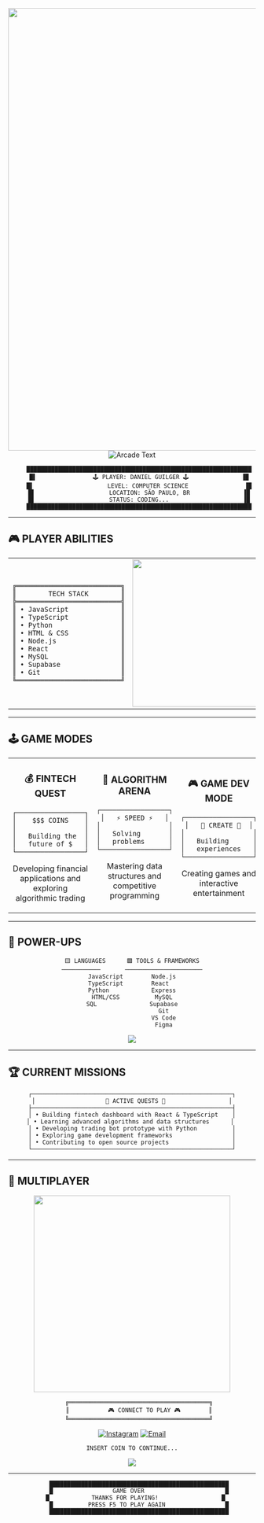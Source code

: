 <div align="center">

<img src="https://user-images.githubusercontent.com/74038190/212284100-561aa473-3905-4a80-b561-0d28506553ee.gif" width="900">

<img src="https://readme-typing-svg.demolab.com?font=Press+Start+2P&size=20&duration=2000&pause=1000&color=00FFFF&center=true&vCenter=true&width=600&lines=DANIEL+GUILGER;COMPUTER+SCIENCE+STUDENT;FULL+STACK+DEVELOPER;FINTECH+ENTHUSIAST;PRESS+START+TO+CONTINUE..." alt="Arcade Text" />

```
    ████████████████████████████████████████████████████████████████
    █▌                🕹️ PLAYER: DANIEL GUILGER 🕹️               ▐█
    █▌                     LEVEL: COMPUTER SCIENCE                ▐█
    █▌                     LOCATION: SÃO PAULO, BR               ▐█
    █▌                     STATUS: CODING...                     ▐█
    ████████████████████████████████████████████████████████████████
```

</div>

---

## 🎮 PLAYER ABILITIES

<table>
<tr>
<td width="50%">

```
╔══════════════════════════╗
║        TECH STACK        ║
╠══════════════════════════╣
║ • JavaScript             ║
║ • TypeScript             ║
║ • Python                 ║
║ • HTML & CSS             ║
║ • Node.js                ║
║ • React                  ║
║ • MySQL                  ║
║ • Supabase               ║
║ • Git                    ║
╚══════════════════════════╝
```

</td>
<td width="50%">

<div align="center">
<img src="https://media.giphy.com/media/qgQUggAC3Pfv687qPC/giphy.gif" width="300">
</div>

</td>
</tr>
</table>

---

## 🕹️ GAME MODES

<div align="center">

<table>
<tr>
<td align="center" width="33%">

### 💰 FINTECH QUEST
```
┌─────────────────┐
│    $$$ COINS    │
│                 │
│   Building the  │
│   future of $   │
└─────────────────┘
```
Developing financial applications and exploring algorithmic trading

</td>
<td align="center" width="33%">

### 🎯 ALGORITHM ARENA  
```
┌─────────────────┐
│   ⚡ SPEED ⚡   │
│                 │
│   Solving       │
│   problems      │
└─────────────────┘
```
Mastering data structures and competitive programming

</td>
<td align="center" width="33%">

### 🎮 GAME DEV MODE
```
┌─────────────────┐
│   🎨 CREATE 🎨  │
│                 │
│   Building      │
│   experiences   │
└─────────────────┘
```
Creating games and interactive entertainment

</td>
</tr>
</table>

</div>

---

## 🔧 POWER-UPS

<div align="center">

```
🟨 LANGUAGES      🟩 TOOLS & FRAMEWORKS
───────────       ──────────────────────
JavaScript        Node.js
TypeScript        React  
Python            Express
HTML/CSS          MySQL
SQL               Supabase
                  Git
                  VS Code
                  Figma
```

<img src="https://skillicons.dev/icons?i=js,ts,python,html,css,nodejs,react,mysql,supabase,git,vscode,figma&theme=dark" />

</div>

---

## 🏆 CURRENT MISSIONS

<div align="center">

```
┌─────────────────────────────────────────────────────────┐
│                    🎯 ACTIVE QUESTS 🎯                  │
├─────────────────────────────────────────────────────────┤
│ • Building fintech dashboard with React & TypeScript    │
│ • Learning advanced algorithms and data structures      │ 
│ • Developing trading bot prototype with Python          │
│ • Exploring game development frameworks                 │
│ • Contributing to open source projects                  │
└─────────────────────────────────────────────────────────┘
```

</div>

---

## 📡 MULTIPLAYER

<div align="center">

<img src="https://user-images.githubusercontent.com/74038190/212284158-e840e285-664b-44d7-b79b-e264b5e54825.gif" width="400">

```
    ╔════════════════════════════════════════╗
    ║           🎮 CONNECT TO PLAY 🎮        ║
    ╚════════════════════════════════════════╝
```

[![Instagram](https://img.shields.io/badge/Instagram-FF1493?style=for-the-badge&logo=instagram&logoColor=white)](https://instagram.com/guilgerdaniel)
[![Email](https://img.shields.io/badge/Email-00FFFF?style=for-the-badge&logo=gmail&logoColor=black)](mailto:danielpolakguilger@gmail.com)

```
INSERT COIN TO CONTINUE...
```

<img src="https://komarev.com/ghpvc/?username=DanGuilger&color=00ffff&style=for-the-badge&label=PLAYERS+ONLINE"/>

</div>

---

<div align="center">

```
    ███████████████████████████████████████████████████
    █                 GAME OVER                       █
    █            THANKS FOR PLAYING!                  █  
    █          PRESS F5 TO PLAY AGAIN                 █
    ███████████████████████████████████████████████████
```

</div>
